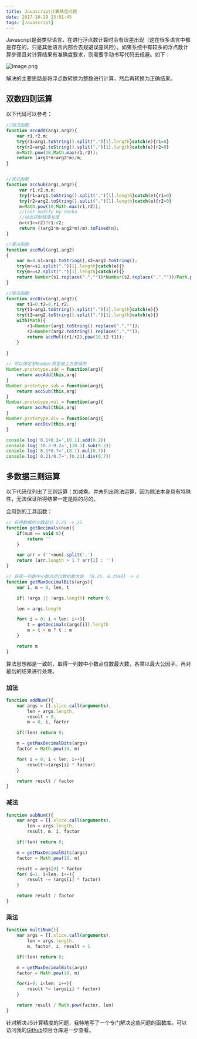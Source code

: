 ```yaml
---
title: Javascript计算精度问题
date: 2017-10-29 15:01:45
tags: [Javascript]
---
```


Javascript是弱类型语言，在进行浮点数计算时会有误差出现（这在很多语言中都是存在的，只是其他语言内部会去规避误差风险）。如果系统中有较多的浮点数计算步骤且对计算结果有准确度要求，则需要手动书写代码去规避。如下：

![image.png](http://upload-images.jianshu.io/upload_images/280956-0e24421bc8f4c197.png?imageMogr2/auto-orient/strip%7CimageView2/2/w/1240)

解决的主要思路是将浮点数转换为整数进行计算，然后再转换为正确结果。



## 双数四则运算

以下代码可以参考：

```js
//加法函数
function accAdd(arg1,arg2){
    var r1,r2,m;
    try{r1=arg1.toString().split(".")[1].length}catch(e){r1=0}
    try{r2=arg2.toString().split(".")[1].length}catch(e){r2=0}
    m=Math.pow(10,Math.max(r1,r2));
    return (arg1*m+arg2*m)/m;
}


//减法函数
function accSub(arg1,arg2){
     var r1,r2,m,n;
     try{r1=arg1.toString().split(".")[1].length}catch(e){r1=0}
     try{r2=arg2.toString().split(".")[1].length}catch(e){r2=0}
     m=Math.pow(10,Math.max(r1,r2));
     //last modify by deeka
     //动态控制精度长度
     n=(r1>=r2)?r1:r2;
     return ((arg1*m-arg2*m)/m).toFixed(n);
}

//乘法函数
function accMul(arg1,arg2)
{
    var m=0,s1=arg1.toString(),s2=arg2.toString();
    try{m+=s1.split(".")[1].length}catch(e){}
    try{m+=s2.split(".")[1].length}catch(e){}
    return Number(s1.replace(".",""))*Number(s2.replace(".",""))/Math.pow(10,m);
}

//除法函数
function accDiv(arg1,arg2){
    var t1=0,t2=0,r1,r2;
    try{t1=arg1.toString().split(".")[1].length}catch(e){}
    try{t2=arg2.toString().split(".")[1].length}catch(e){}
    with(Math){
		r1=Number(arg1.toString().replace(".",""));
		r2=Number(arg2.toString().replace(".",""));
		return accMul((r1/r2),pow(10,t2-t1));
	}
	
}

// 可以绑定至Number原型链上方便调用
Number.prototype.add = function(arg){
	return accAdd(this,arg)
}
Number.prototype.sub = function(arg){
	return accSub(this,arg)
}
Number.prototype.mul = function(arg){
	return accMul(this,arg)
}
Number.prototype.div = function(arg){
	return accDiv(this,arg)
}

console.log('0.1+0.2=',(0.1).add(0.2))
console.log('10.3-9.2=',(10.3).sub(9.2))
console.log('8.1*0.7=',(8.1).mul(0.7))
console.log('0.21/0.7=',(0.21).div(0.7))
```




## 多数据三则运算

以下代码仅列出了三则运算：加减乘。并未列出除法运算，因为除法本身具有特殊性，无法保证所得结果一定是除的尽的。 

会用到的工具函数：

```js
// 获得数据的小数部分 2.25 -> 25
function getDecimals(num){
	if(num == void 0){
		return ''
	}

	var arr = (''+num).split('.')
	return (arr.length > 1 ? arr[1] : '')
}

// 获得一列数中小数点后位数的最大值  [0.25, 6.2598] -> 4  
function getMaxDecimalBits(args){
	var i, m = 0, len, t

	if( !args || !args.length) return 0;

	len = args.length

	for( i = 0; i < len; i++){
		t = getDecimals(args[i]).length
		m = t > m ? t : m
	}

	return m
}
```



算法思想都是一致的，取得一列数中小数点位数最大数，各乘以最大公因子。再对最后的结果进行处理。

### 加法

```js
function addNum(){
	var args = [].slice.call(arguments),
		len = args.length,
		result = 0,
		m = 0, i, factor

	if(!len) return 0;

	m = getMaxDecimalBits(args)
	factor = Math.pow(10, m)

	for( i = 0; i < len; i++){
		result+=(args[i] * factor)
	}

	return result / factor
}
```

### 减法

```js
function subNum(){
	var args = [].slice.call(arguments),
		len = args.length,
		result, m, i, factor

	if(!len) return 0;

	m = getMaxDecimalBits(args)
	factor = Math.pow(10, m)

	result = args[0] * factor
	for( i=1; i<len; i++){
		result -= (args[i] * factor)
	}

	return result / factor
}
```

### 乘法

```js
function multiNum(){
	var args = [].slice.call(arguments),
		len = args.length,
		m, factor, i, result = 1

	if(!len) return 0;

	m = getMaxDecimalBits(args)
	factor = Math.pow(10, m)

	for(i=0; i<len; i++){
		result *= (args[i] * factor)
	}

	return result / Math.pow(factor, len)
}
```


针对解决JS计算精度的问题，我特地写了一个专门解决这些问题的函数库。可以访问我的[Github](https://github.com/AdvancedCat/Fixed-Number)项目仓库进一步查看。